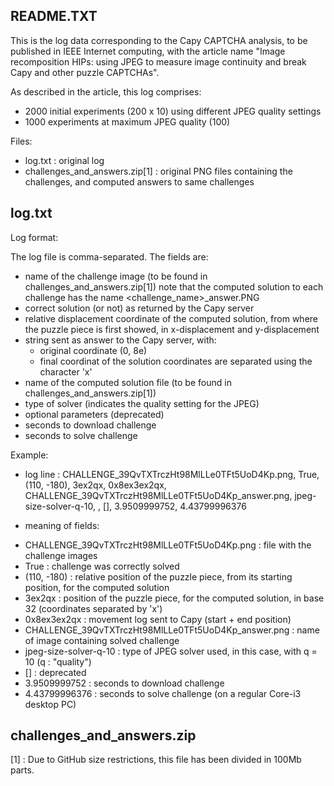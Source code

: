 README.TXT
----------

This is the log data corresponding to the Capy CAPTCHA analysis, to be published in IEEE Internet computing, with the article name "Image recomposition HIPs: using JPEG to measure image continuity and break Capy and other puzzle CAPTCHAs".

As described in the article, this log comprises:

- 2000 initial experiments (200 x 10) using different JPEG quality settings
- 1000 experiments at maximum JPEG quality (100)


Files:

- log.txt : original log
- challenges_and_answers.zip[1] : original PNG files containing the challenges, and computed answers to same challenges


log.txt
-------

Log format:

The log file is comma-separated. The fields are:

- name of the challenge image (to be found in challenges_and_answers.zip[1])
  note that the computed solution to each challenge has the name <challenge_name>_answer.PNG
- correct solution (or not) as returned by the Capy server
- relative displacement coordinate of the computed solution, from where the puzzle piece is first showed, in x-displacement and y-displacement
- string sent as answer to the Capy server, with:
  - original coordinate (0, 8e)
  - final coordinat of the solution
  coordinates are separated using the character 'x'
- name of the computed solution file (to be found in challenges_and_answers.zip[1])
- type of solver (indicates the quality setting for the JPEG)
- optional parameters (deprecated)
- seconds to download challenge
- seconds to solve challenge

Example:

* log line : CHALLENGE_39QvTXTrczHt98MlLLe0TFt5UoD4Kp.png, True, (110, -180), 3ex2qx, 0x8ex3ex2qx, CHALLENGE_39QvTXTrczHt98MlLLe0TFt5UoD4Kp_answer<NUM>.png, jpeg-size-solver-q-10, , [], 3.9509999752, 4.43799996376

* meaning of fields:
- CHALLENGE_39QvTXTrczHt98MlLLe0TFt5UoD4Kp.png : file with the challenge images
- True : challenge was correctly solved
- (110, -180) : relative position of the puzzle piece, from its starting position, for the computed solution
- 3ex2qx : position of the puzzle piece, for the computed solution, in base 32 (coordinates separated by 'x')
- 0x8ex3ex2qx : movement log sent to Capy (start + end position)
- CHALLENGE_39QvTXTrczHt98MlLLe0TFt5UoD4Kp_answer<NUM>.png : name of image containing solved challenge
- jpeg-size-solver-q-10 : type of JPEG solver used, in this case, with q = 10 (q : "quality")
- [] : deprecated
- 3.9509999752 : seconds to download challenge
- 4.43799996376 : seconds to solve challenge (on a regular Core-i3 desktop PC)


challenges_and_answers.zip
--------------------------

[1] : Due to GitHub size restrictions, this file has been divided in 100Mb parts.



